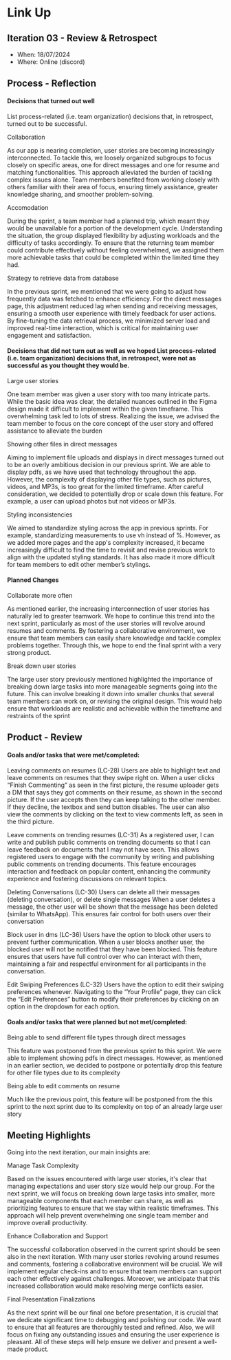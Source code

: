 # Link Up

## Iteration 03 - Review & Retrospect

 * When: 18/07/2024
 * Where: Online (discord)

## Process - Reflection

#### Decisions that turned out well

List process-related (i.e. team organization) decisions that, in retrospect, turned out to be successful.

Collaboration

As our app is nearing completion, user stories are becoming increasingly interconnected. To tackle this, we loosely organized subgroups to focus closely on specific areas, one for direct messages and one for resume and matching functionalities. This approach alleviated the burden of tackling complex issues alone. Team members benefited from working closely with others familiar with their area of focus, ensuring timely assistance, greater knowledge sharing, and smoother problem-solving.

Accomodation

During the sprint, a team member had a planned trip, which meant they would be unavailable for a portion of the development cycle. Understanding the situation, the group displayed flexibility by adjusting workloads and the difficulty of tasks accordingly. To ensure that the returning team member could contribute effectively without feeling overwhelmed, we assigned them more achievable tasks that could be completed within the limited time they had.
	
Strategy to retrieve data from database

In the previous sprint, we mentioned that we were going to adjust how  frequently data was fetched to enhance efficiency. For the direct messages page, this adjustment reduced lag when sending and receiving messages, ensuring a smooth user experience with timely feedback for user actions. By fine-tuning the data retrieval process, we minimized server load and improved real-time interaction, which is critical for maintaining user engagement and satisfaction.




#### Decisions that did not turn out as well as we hoped List process-related (i.e. team organization) decisions that, in retrospect, were not as successful as you thought they would be.

Large user stories

One team member was given a user story with too many intricate parts. While the basic idea was clear, the detailed nuances outlined in the Figma design made it difficult to implement within the given timeframe. This overwhelming task led to lots of stress. Realizing the issue, we advised the team member to focus on the core concept of the user story and offered assistance to alleviate the burden


Showing other files in direct messages

Aiming to implement file uploads and displays in direct messages turned out to be an overly ambitious decision in our previous sprint. We are able to display pdfs, as we have used that technology throughout the app. However, the complexity of displaying other file types, such as pictures, videos, and MP3s, is too great for the limited timeframe. After careful consideration, we decided to potentially drop or scale down this feature. For example, a user can upload photos but not videos or MP3s.


Styling inconsistencies

We aimed to standardize styling across the app in previous sprints. For example, standardizing measurements to use vh instead of %. However, as we added more pages and the app's complexity increased, it became increasingly difficult to find the time to revisit and revise previous work to align with the updated styling standards. It has also made it more difficult for team members to edit other member’s stylings.


#### Planned Changes

Collaborate more often

As mentioned earlier, the increasing interconnection of user stories has naturally led to greater teamwork. We hope to continue this trend into the next sprint, particularly as most of the user stories will revolve around resumes and comments. By fostering a collaborative environment, we ensure that team members can easily share knowledge and tackle complex problems together. Through this, we hope to end the final sprint with a very strong product. 


Break down user stories

The large user story previously mentioned highlighted the importance of breaking down large tasks into more manageable segments going into the future. This can involve breaking it down into smaller chunks that several team members can work on, or revising the original design. This would help ensure that workloads are realistic and achievable within the timeframe and restraints of the sprint


## Product - Review

#### Goals and/or tasks that were met/completed:

Leaving comments on resumes (LC-28)
Users are able to highlight text and leave comments on resumes that they swipe right on. When a user clicks “Finish Commenting” as seen in the first picture, the resume uploader gets a DM that says they got comments on their resume, as shown in the second picture. If the user accepts then they can keep talking to the other member. If they decline, the textbox and send button disables. The user can also view the comments by clicking on the text to view comments left, as seen in the third picture. 






Leave comments on trending resumes (LC-31)
As a registered user, I can write and publish public comments on trending documents so that I can leave feedback on documents that I may not have seen.
This  allows registered users to engage with the community by writing and publishing public comments on trending documents. This feature encourages interaction and feedback on popular content, enhancing the community experience and fostering discussions on relevant topics.


Deleting Conversations (LC-30)
Users can delete all their messages (deleting conversation), or delete single messages
When a user deletes a message, the other user will be shown that the message has been deleted (similar to WhatsApp). This ensures fair control for both users over their conversation




Block user in dms (LC-36)
Users have the option to block other users to prevent further communication. When a user blocks another user, the blocked user will not be notified that they have been blocked. This feature ensures that users have full control over who can interact with them, maintaining a fair and respectful environment for all participants in the conversation.


Edit Swiping Preferences (LC-32)
Users have the option to edit their swiping preferences whenever. Navigating to the “Your Profile” page, they can click the “Edit Preferences” button to modify their preferences by clicking on an option in the dropdown for each option.


#### Goals and/or tasks that were planned but not met/completed:

Being able to send different file types through direct messages 

This feature was postponed from the previous sprint to this sprint. We were able to implement showing pdfs in direct messages. However, as mentioned in an earlier section, we decided to postpone or potentially drop this feature for other file types due to its complexity


Being able to edit comments on resume

Much like the previous point, this feature will be postponed from the this sprint to the next sprint due to its complexity on top of an already large user story

## Meeting Highlights

Going into the next iteration, our main insights are:

Manage Task Complexity

Based on the issues encountered with large user stories, it's clear that managing expectations and user story size would help our group. For the next sprint, we will focus on breaking down large tasks into smaller, more manageable components that each member can share, as well as prioritizing features to ensure that we stay within realistic timeframes. This approach will help prevent overwhelming one single team member and improve overall productivity.


Enhance Collaboration and Support

The successful collaboration observed in the current sprint should be seen also in the next iteration. With many user stories revolving around resumes and comments, fostering a collaborative environment will be crucial. We will implement regular check-ins and to ensure that team members can support each other effectively against challenges. Moreover, we anticipate that this increased collaboration would make resolving merge conflicts easier. 


Final Presentation Finalizations

As the next sprint will be our final one before presentation, it is crucial that we dedicate significant time to debugging and polishing our code. We want to ensure that all features are thoroughly tested and refined. Also, we will focus on fixing any outstanding issues and ensuring the user experience is pleasant. All of these steps will help ensure we deliver and present a well-made product.

